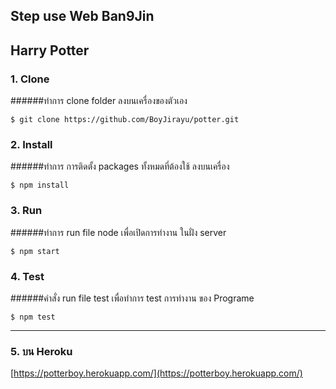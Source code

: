 ## Step use Web Ban9Jin
## Harry Potter
### 1. Clone
######ทำการ clone folder ลงบนเครื่องของตัวเอง
```
$ git clone https://github.com/BoyJirayu/potter.git
```
### 2. Install
######ทำการ การติดตั้ง packages ทั้งหมดที่ต้องใช้ ลงบนเครื่อง
```
$ npm install
```
### 3. Run
######ทำการ run file node เพื่อเปิดการทำงาน ในฝั่ง server
```
$ npm start
```
### 4. Test
######คำสั่ง run file test เพื่อทำการ test การทำงาน ของ Programe
```
$ npm test
```
---
### 5. บน Heroku
[https://potterboy.herokuapp.com/](https://potterboy.herokuapp.com/)
